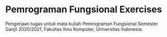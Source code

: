 # Pemrograman Fungsional Exercises

Pengerjaan tugas untuk mata kuliah Pemrograman Fungsional Semester Ganjil 2020/2021, Fakultas Ilmu Komputer, Universitas Indonesia.
